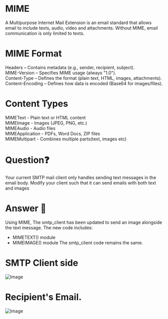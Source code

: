 # MIME
A Multipurpose Internet Mail Extension is an email standard that allows email to include texts, audio, video and attachments.
Without MIME, email communication is only limited to texts.

# MIME Format
Headers – Contains metadata (e.g., sender, recipient, subject).<br>
MIME-Version – Specifies MIME usage (always "1.0").<br>
Content-Type – Defines the format (plain text, HTML, images, attachments).<br>
Content-Encoding – Defines how data is encoded (Base64 for images/files).<br>

# Content Types
MIMEText -	Plain text or HTML content<br>
MIMEImage	- Images (JPEG, PNG, etc.)<br>
MIMEAudio	- Audio files<br>
MIMEApplication	- PDFs, Word Docs, ZIP files<br>
MIMEMultipart	- Combines multiple parts(text, images etc)<br>

# Question❓
Your current SMTP mail client only handles sending text messages in the email body. Modify your
client such that it can send emails with both text and images

# Answer 🎯
Using MIME, The smtp_client has been updated to send an image alongside the text message. The new code includes:
- MIMETEXT() module
- MIMEIMAGE() module
The smtp_client code remains the same.





# SMTP Client side


![Image](https://github.com/user-attachments/assets/0c36c146-f75f-4e68-b2d0-720f15b8b2a9)



# Recipient's Email.


![Image](https://github.com/user-attachments/assets/0acf3462-9dcd-4bc1-b894-6020d9cba282)
